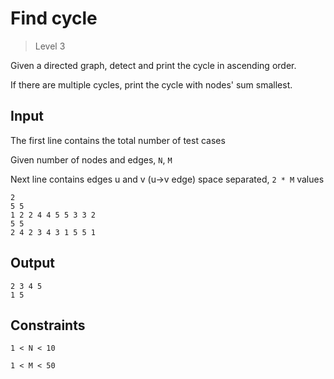 # Find cycle
>
> Level 3

Given a directed graph, detect and print the cycle in ascending order.

If there are multiple cycles, print the cycle with nodes' sum smallest.

## Input

The first line contains the total number of test cases

Given number of nodes and edges, `N`, `M` 

Next line contains edges u and v (u->v edge) space separated, `2 * M` values

```
2
5 5
1 2 2 4 4 5 5 3 3 2
5 5
2 4 2 3 4 3 1 5 5 1
```

## Output

```
2 3 4 5
1 5
```
## Constraints

`1 < N < 10`

`1 < M < 50`